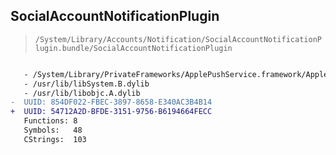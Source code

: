 ## SocialAccountNotificationPlugin

> `/System/Library/Accounts/Notification/SocialAccountNotificationPlugin.bundle/SocialAccountNotificationPlugin`

```diff

   - /System/Library/PrivateFrameworks/ApplePushService.framework/ApplePushService
   - /usr/lib/libSystem.B.dylib
   - /usr/lib/libobjc.A.dylib
-  UUID: 854DF022-FBEC-3897-8658-E340AC3B4B14
+  UUID: 54712A2D-BFDE-3151-9756-B6194664FECC
   Functions: 8
   Symbols:   48
   CStrings:  103

```

